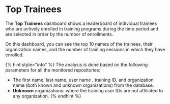 # Top Trainees

The **Top Trainees** dashboard shows a leaderboard of individual trainees who are actively enrolled in training programs during the time period and are selected in order by the number of enrollments.&#x20;

On this dashboard, you can see the top 10 names of the trainees, their organization names, and the number of training sessions in which they have enrolled.

{% hint style="info" %}
The analysis is done based on the following parameters for all the monitored repositories:

* The first name, last name, user name , training ID, and organization name (both known and unknown organizations) from the database.&#x20;
* **Unknown** organizations: where the training user IDs are not affiliated to any organization.
{% endhint %}



&#x20;
